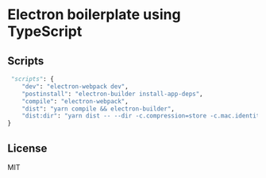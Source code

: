 # Electron boilerplate using TypeScript

## Scripts

```python
 "scripts": {
    "dev": "electron-webpack dev",
    "postinstall": "electron-builder install-app-deps",
    "compile": "electron-webpack",
    "dist": "yarn compile && electron-builder",
    "dist:dir": "yarn dist -- --dir -c.compression=store -c.mac.identity=null"
}
```

## License
MIT
